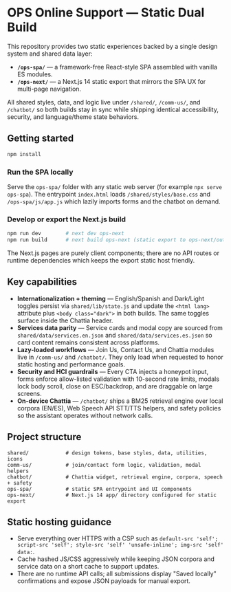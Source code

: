 # OPS Online Support — Static Dual Build

This repository provides two static experiences backed by a single design system and shared data layer:

- **`/ops-spa/`** — a framework-free React-style SPA assembled with vanilla ES modules.
- **`/ops-next/`** — a Next.js 14 static export that mirrors the SPA UX for multi-page navigation.

All shared styles, data, and logic live under `/shared/`, `/comm-us/`, and `/chatbot/` so both builds stay in sync while shipping identical accessibility, security, and language/theme state behaviors.

## Getting started

```bash
npm install
```

### Run the SPA locally

Serve the `ops-spa/` folder with any static web server (for example `npx serve ops-spa`). The entrypoint `index.html` loads `/shared/styles/base.css` and `/ops-spa/js/app.js` which lazily imports forms and the chatbot on demand.

### Develop or export the Next.js build

```bash
npm run dev        # next dev ops-next
npm run build      # next build ops-next (static export to ops-next/out)
```

The Next.js pages are purely client components; there are no API routes or runtime dependencies which keeps the export static host friendly.

## Key capabilities

- **Internationalization + theming** — English/Spanish and Dark/Light toggles persist via `shared/lib/state.js` and update the `<html lang>` attribute plus `<body class="dark">` in both builds. The same toggles surface inside the Chattia header.
- **Services data parity** — Service cards and modal copy are sourced from `shared/data/services.en.json` and `shared/data/services.es.json` so card content remains consistent across platforms.
- **Lazy-loaded workflows** — Join Us, Contact Us, and Chattia modules live in `/comm-us/` and `/chatbot/`. They only load when requested to honor static hosting and performance goals.
- **Security and HCI guardrails** — Every CTA injects a honeypot input, forms enforce allow-listed validation with 10-second rate limits, modals lock body scroll, close on ESC/backdrop, and are draggable on large screens.
- **On-device Chattia** — `/chatbot/` ships a BM25 retrieval engine over local corpora (EN/ES), Web Speech API STT/TTS helpers, and safety policies so the assistant operates without network calls.

## Project structure

```
shared/            # design tokens, base styles, data, utilities, icons
comm-us/           # join/contact form logic, validation, modal helpers
chatbot/           # Chattia widget, retrieval engine, corpora, speech + safety
ops-spa/           # static SPA entrypoint and UI components
ops-next/          # Next.js 14 app/ directory configured for static export
```

## Static hosting guidance

- Serve everything over HTTPS with a CSP such as `default-src 'self'; script-src 'self'; style-src 'self' 'unsafe-inline'; img-src 'self' data:`.
- Cache hashed JS/CSS aggressively while keeping JSON corpora and service data on a short cache to support updates.
- There are no runtime API calls; all submissions display "Saved locally" confirmations and expose JSON payloads for manual export.
